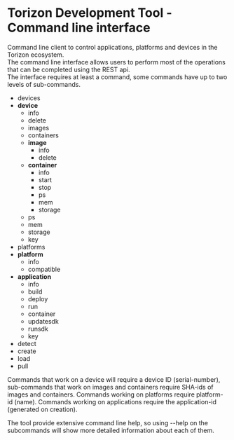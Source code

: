 # Torizon Development Tool - Command line interface

Command line client to control applications, platforms and devices in the Torizon ecosystem.  
The command line interface allows users to perform most of the operations that can be completed using the REST api.  
The interface requires at least a command, some commands have up to two levels of sub-commands.  
- devices
- **device**
    - info
    - delete
    - images 
    - containers    
    - **image**
        - info
        - delete
    - **container**
        - info
        - start        
        - stop        
        - ps
        - mem
        - storage
    - ps
    - mem
    - storage
    - key
- platforms
- **platform**
    - info
    - compatible
- **application**
    - info
    - build
    - deploy
    - run
    - container
    - updatesdk
    - runsdk   
    - key 
- detect 
- create
- load
- pull

Commands that work on a device will require a device ID (serial-number), sub-commands that work on images and containers require SHA-ids of images and containers.
Commands working on platforms require platform-id (name).
Commands working on applications require the application-id (generated on creation).

The tool provide extensive command line help, so using --help on the subcommands will show more detailed information about each of them.
